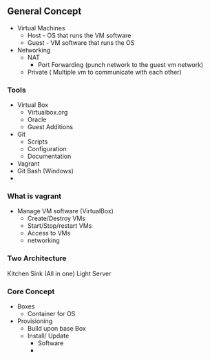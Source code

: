 ## General Concept

 - Virtual Machines 
	 - Host - OS that runs the VM software
	 - Guest - VM software that runs the OS
- Networking 
	- NAT 
		- Port Forwarding (punch network to the guest vm network)
	- Private ( Multiple vm to communicate with each other)

### Tools

 - Virtual Box 
	 - Virtualbox.org
	 - Oracle
	 - Guest Additions
 - Git 
	 - Scripts
	 - Configuration
	 - Documentation
 - Vagrant 
 - Git Bash (Windows)
 - 
### What is vagrant
 - Manage VM software (VirtualBox)
	 - Create/Destroy VMs
	 - Start/Stop/restart VMs
	 - Access to VMs
	 - networking

### Two Architecture

Kitchen Sink (All in one)
Light Server

### Core Concept

 - Boxes
	 - Container for OS
 - Provisioning
	 - Build upon base Box
	 - Install/ Update
		 - Software
		 - 

<!--stackedit_data:
eyJoaXN0b3J5IjpbLTU3MDM2NTgzMCwtMzMxNTg2NDM1XX0=
-->